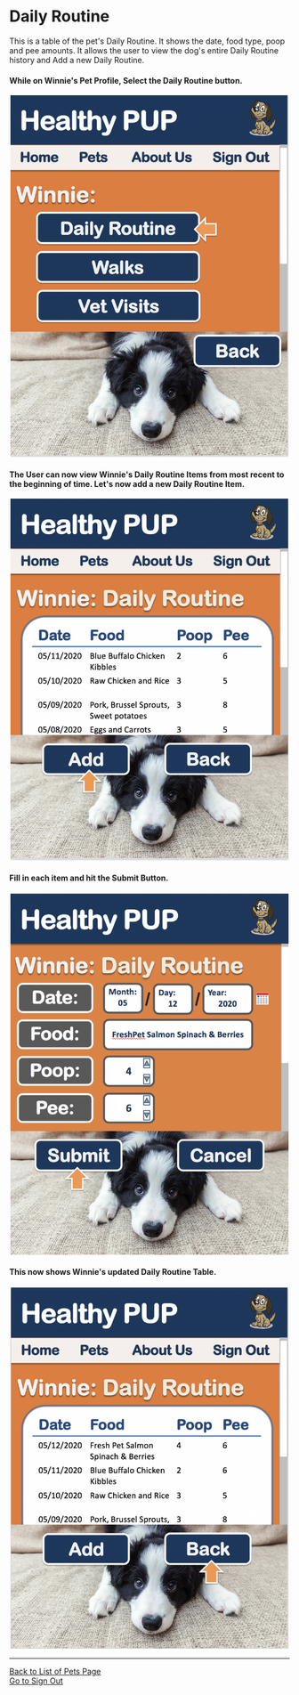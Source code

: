 # Daily Routine
This is a table of the pet's Daily Routine. It shows the date, food type, poop and pee amounts. It allows the user to view 
the dog's entire Daily Routine history and Add a new Daily Routine.

#### While on Winnie's Pet Profile, Select the Daily Routine button. 
<p align="center">
<img src="https://github.com/peaharris/HealthyPUP/blob/master/WireFrames/Photos/11DailyRoutine.png" width="500" height="650">
</p>

#### The User can now view Winnie's Daily Routine Items from most recent to the beginning of time. Let's now add a new Daily Routine Item. 
<p align="center">
<img src="https://github.com/peaharris/HealthyPUP/blob/master/WireFrames/Photos/12AddDailyRoutine.png" width="500" height="650">
</p>

#### Fill in each item and hit the Submit Button.
<p align="center">
<img src="https://github.com/peaharris/HealthyPUP/blob/master/WireFrames/Photos/13AddDailyRoutine.png" width="500" height="650">
</p>

#### This now shows Winnie's updated Daily Routine Table.
<p align="center">
<img src="https://github.com/peaharris/HealthyPUP/blob/master/WireFrames/Photos/14DailyRoutine.png" width="500" height="650">
</p>

<hr>

[Back to List of Pets Page](ListOfPetsPage.md)
<br>
[Go to Sign Out](SignOut.md)

